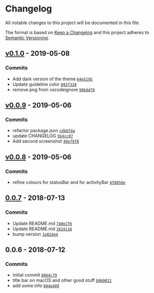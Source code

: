 # Changelog

All notable changes to this project will be documented in this file.

The format is based on [Keep a Changelog](http://keepachangelog.com/en/1.0.0/)
and this project adheres to [Semantic Versioning](http://semver.org/spec/v2.0.0.html).

## [v0.1.0](https://github.com/gko/plain/compare/v0.0.9...v0.1.0) - 2019-05-08

### Commits

- Add dark version of the theme [`64e5195`](https://github.com/gko/plain/commit/64e5195a62bd5736ab76a43e3fbeeffbe23b24e8)
- Update guideline color [`892f328`](https://github.com/gko/plain/commit/892f328c462cb781a758e72bd185384cdea64fea)
- remove png from vscodeignore [`996dd78`](https://github.com/gko/plain/commit/996dd786194348a951fa80803b90761c12b6a231)

## [v0.0.9](https://github.com/gko/plain/compare/v0.0.8...v0.0.9) - 2019-05-06

### Commits

- refactor package.json [`cdb6f4a`](https://github.com/gko/plain/commit/cdb6f4aeb8d9afa4093c52cbace44c7707040867)
- update CHANGELOG [`5b4cc07`](https://github.com/gko/plain/commit/5b4cc073cb2be95f4d28ca498189a3d9c0e2cac7)
- Add second screenshot [`49ef9f8`](https://github.com/gko/plain/commit/49ef9f879284db54d19f95885f6bd06f1f80707d)

## [v0.0.8](https://github.com/gko/plain/compare/0.0.7...v0.0.8) - 2019-05-06

### Commits

- refine colours for statusBar and for activityBar [`4f8850e`](https://github.com/gko/plain/commit/4f8850e37a2e2bffa40b51c1bb5fc070a59f06b5)

## [0.0.7](https://github.com/gko/plain/compare/0.0.6...0.0.7) - 2018-07-13

### Commits

- Update README.md [`740e276`](https://github.com/gko/plain/commit/740e276f044756cece721b59f30c6851747c2c40)
- Update README.md [`1624116`](https://github.com/gko/plain/commit/1624116be8bb4f77c13c358d628734ab4b427d5b)
- bump version [`1e02de4`](https://github.com/gko/plain/commit/1e02de4bf3e813931985dadfdf8cc15eda872695)

## 0.0.6 - 2018-07-12

### Commits

- initial commit [`6064c79`](https://github.com/gko/plain/commit/6064c7980889943683de804237a07fd1877acf98)
- title bar on macOS and other good stuff [`b969021`](https://github.com/gko/plain/commit/b9690213d09a6f0c3e2f3828ae2bafb285a9c243)
- add some info [`044e489`](https://github.com/gko/plain/commit/044e4892e8911dd0387e5a09e61d5d6a5dd40440)
